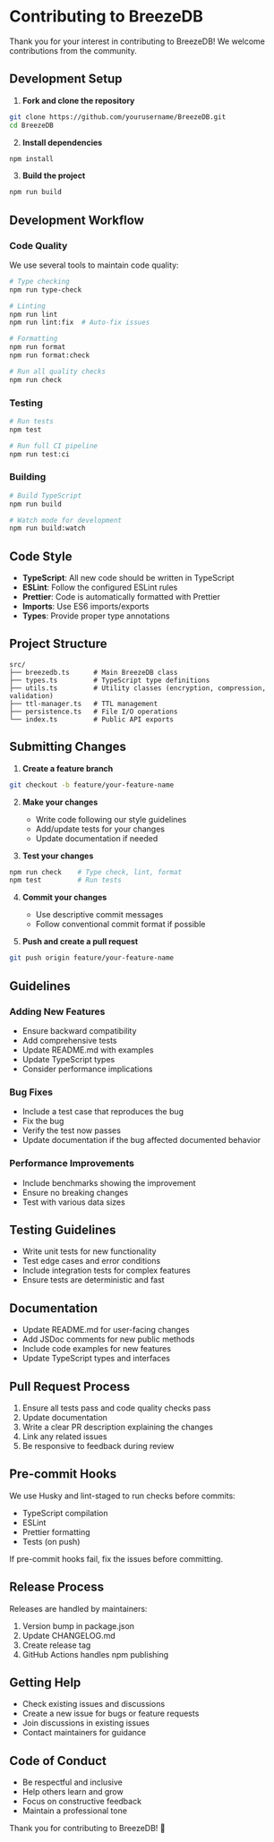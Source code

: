 # Contributing to BreezeDB

Thank you for your interest in contributing to BreezeDB! We welcome contributions from the community.

## Development Setup

1. **Fork and clone the repository**

```bash
git clone https://github.com/yourusername/BreezeDB.git
cd BreezeDB
```

2. **Install dependencies**

```bash
npm install
```

3. **Build the project**

```bash
npm run build
```

## Development Workflow

### Code Quality

We use several tools to maintain code quality:

```bash
# Type checking
npm run type-check

# Linting
npm run lint
npm run lint:fix  # Auto-fix issues

# Formatting
npm run format
npm run format:check

# Run all quality checks
npm run check
```

### Testing

```bash
# Run tests
npm test

# Run full CI pipeline
npm run test:ci
```

### Building

```bash
# Build TypeScript
npm run build

# Watch mode for development
npm run build:watch
```

## Code Style

- **TypeScript**: All new code should be written in TypeScript
- **ESLint**: Follow the configured ESLint rules
- **Prettier**: Code is automatically formatted with Prettier
- **Imports**: Use ES6 imports/exports
- **Types**: Provide proper type annotations

## Project Structure

```
src/
├── breezedb.ts      # Main BreezeDB class
├── types.ts         # TypeScript type definitions
├── utils.ts         # Utility classes (encryption, compression, validation)
├── ttl-manager.ts   # TTL management
├── persistence.ts   # File I/O operations
└── index.ts         # Public API exports
```

## Submitting Changes

1. **Create a feature branch**

```bash
git checkout -b feature/your-feature-name
```

2. **Make your changes**

   - Write code following our style guidelines
   - Add/update tests for your changes
   - Update documentation if needed

3. **Test your changes**

```bash
npm run check    # Type check, lint, format
npm test         # Run tests
```

4. **Commit your changes**

   - Use descriptive commit messages
   - Follow conventional commit format if possible

5. **Push and create a pull request**

```bash
git push origin feature/your-feature-name
```

## Guidelines

### Adding New Features

- Ensure backward compatibility
- Add comprehensive tests
- Update README.md with examples
- Update TypeScript types
- Consider performance implications

### Bug Fixes

- Include a test case that reproduces the bug
- Fix the bug
- Verify the test now passes
- Update documentation if the bug affected documented behavior

### Performance Improvements

- Include benchmarks showing the improvement
- Ensure no breaking changes
- Test with various data sizes

## Testing Guidelines

- Write unit tests for new functionality
- Test edge cases and error conditions
- Include integration tests for complex features
- Ensure tests are deterministic and fast

## Documentation

- Update README.md for user-facing changes
- Add JSDoc comments for new public methods
- Include code examples for new features
- Update TypeScript types and interfaces

## Pull Request Process

1. Ensure all tests pass and code quality checks pass
2. Update documentation
3. Write a clear PR description explaining the changes
4. Link any related issues
5. Be responsive to feedback during review

## Pre-commit Hooks

We use Husky and lint-staged to run checks before commits:

- TypeScript compilation
- ESLint
- Prettier formatting
- Tests (on push)

If pre-commit hooks fail, fix the issues before committing.

## Release Process

Releases are handled by maintainers:

1. Version bump in package.json
2. Update CHANGELOG.md
3. Create release tag
4. GitHub Actions handles npm publishing

## Getting Help

- Check existing issues and discussions
- Create a new issue for bugs or feature requests
- Join discussions in existing issues
- Contact maintainers for guidance

## Code of Conduct

- Be respectful and inclusive
- Help others learn and grow
- Focus on constructive feedback
- Maintain a professional tone

Thank you for contributing to BreezeDB! 🎉
